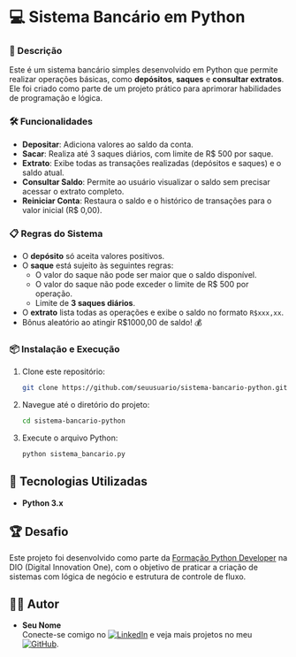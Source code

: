 # 💻 Sistema Bancário em Python

### 🚀 Descrição
Este é um sistema bancário simples desenvolvido em Python que permite realizar operações básicas, como **depósitos**, **saques** e **consultar extratos**. Ele foi criado como parte de um projeto prático para aprimorar habilidades de programação e lógica.

### 🛠️ Funcionalidades
- **Depositar**: Adiciona valores ao saldo da conta.
- **Sacar**: Realiza até 3 saques diários, com limite de R$ 500 por saque.
- **Extrato**: Exibe todas as transações realizadas (depósitos e saques) e o saldo atual.
- **Consultar Saldo**: Permite ao usuário visualizar o saldo sem precisar acessar o extrato completo.
- **Reiniciar Conta**: Restaura o saldo e o histórico de transações para o valor inicial (R$ 0,00).

### 📋 Regras do Sistema
- O **depósito** só aceita valores positivos.
- O **saque** está sujeito às seguintes regras:
  - O valor do saque não pode ser maior que o saldo disponível.
  - O valor do saque não pode exceder o limite de R$ 500 por operação.
  - Limite de **3 saques diários**.
- O **extrato** lista todas as operações e exibe o saldo no formato `R$xxx,xx`.
- Bônus aleatório ao atingir R$1000,00 de saldo! 💰

### 📦 Instalação e Execução
1. Clone este repositório:
   ```bash
   git clone https://github.com/seuusuario/sistema-bancario-python.git

2. Navegue até o diretório do projeto:
   ```bash
   cd sistema-bancario-python

3. Execute o arquivo Python:
   ```bash
   python sistema_bancario.py

## 🔧 Tecnologias Utilizadas
- **Python 3.x**

## 🏆 Desafio
Este projeto foi desenvolvido como parte da [Formação Python Developer](https://www.dio.me/) na DIO (Digital Innovation One), com o objetivo de praticar a criação de sistemas com lógica de negócio e estrutura de controle de fluxo.

## 👨‍💻 Autor
- **Seu Nome**  
  Conecte-se comigo no [![LinkedIn](https://img.shields.io/badge/LinkedIn-0077B5?logo=linkedin&logoColor=white)](https://www.linkedin.com/in/ademir-silva-junior) e veja mais projetos no meu [![GitHub](https://img.shields.io/badge/GitHub-000000?logo=github&logoColor=white)](https://github.com/AdemirSilvaJunior).

